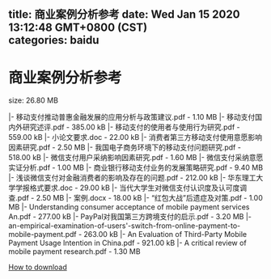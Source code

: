 
title: 商业案例分析参考
date: Wed Jan 15 2020 13:12:48 GMT+0800 (CST)    
categories: baidu
---

# 商业案例分析参考
size: 26.80 MB
 
 
|- 移动支付推动普惠金融发展的应用分析与政策建议.pdf - 1.10 MB
|- 移动支付国内外研究述评.pdf - 385.00 kB
|- 移动支付的使用者与使用行为研究.pdf - 559.00 kB
|- 小论文要求.doc - 22.00 kB
|- 消费者第三方移动支付使用意愿影响因素研究.pdf - 2.50 MB
|- 我国电子商务环境下的移动支付问题研究.pdf - 518.00 kB
|- 微信支付用户采纳影响因素研究.pdf - 1.60 MB
|- 微信支付采纳意愿实证分析.pdf - 1.00 MB
|- 商业银行移动支付业务的发展策略研究.pdf - 9.40 MB
|- 浅谈微信支付对金融消费者的影响及存在的问题.pdf - 212.00 kB
|- 华东理工大学学报格式要求.doc - 29.00 kB
|- 当代大学生对微信支付认识度及认可度调查.pdf - 2.50 MB
|- 案例.docx - 18.00 kB
|- “红包大战”后遗症及对策.pdf - 1.00 MB
|- Understanding consumer acceptance of mobile payment services An.pdf - 277.00 kB
|- PayPal对我国第三方跨境支付的启示.pdf - 3.20 MB
|- an-empirical-examination-of-users'-switch-from-online-payment-to-mobile-payment.pdf - 263.00 kB
|- An Evaluation of Third-Party Mobile Payment Usage Intention in China.pdf - 921.00 kB
|- A critical review of mobile payment research.pdf - 1.30 MB

[How to download](https://bpcam.bemobtrk.com/go/2ceec3aa-1ca2-46d6-b9ff-aaa5c184517c?jno=468)